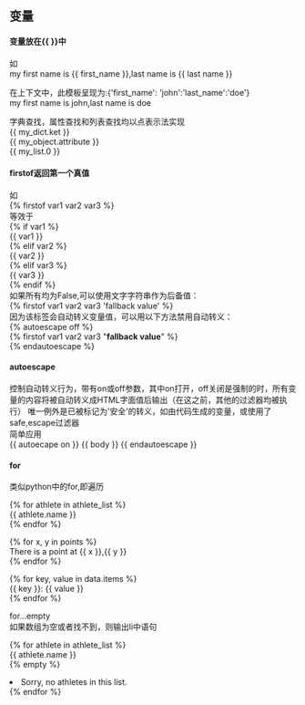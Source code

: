 ## 变量

#### 变量放在{{ }}中
如      
my first name is {{ first_name }},last name is {{ last name }}

在上下文中，此模板呈现为:{'first_name': 'john':'last_name':'doe'}   
my first name is john,last name is doe   

字典查找，属性查找和列表查找均以点表示法实现    
{{ my_dict.ket }}   
{{ my_object.attribute }}   
{{ my_list.0 }}

#### firstof返回第一个真值
如   
{% firstof var1 var2 var3 %}   
等效于   
{% if var1 %}   
    {{ var1 }}    
{% elif var2 %}   
    {{ var2 }}   
{% elif var3 %}   
    {{ var3 }}   
{% endif %}   
如果所有均为False,可以使用文字字符串作为后备值：    
{% firstof var1 var2 var3 'fallback value' %}   
因为该标签会自动转义变量值，可以用以下方法禁用自动转义：    
{% autoescape off %}   
    {% firstof var1 var2 var3 "<strong>fallback value</strong>" %}   
{% endautoescape %}   

#### autoescape    
控制自动转义行为，带有on或off参数，其中on打开，off关闭是强制的时，所有变量的内容将被自动转义成HTML字面值后输出（在这之前，其他的过滤器均被执行）
唯一例外是已被标记为'安全'的转义，如由代码生成的变量，或使用了safe,escape过滤器   
简单应用   
{{ autoecape on }}
    {{ body }}
{{ endautoescape }}

#### for    
类似python中的for,即遍历   
  
{% for athlete in athlete_list %}     
        {{ athlete.name }}    
{% endfor %}       
  
 {% for x, y in points %}   
    There is a point at {{ x }},{{ y }}   
{% endfor %}   


{% for key, value in data.items %}   
    {{ key }}: {{ value }}    
{% endfor %}  

for...empty     
如果数组为空或者找不到，则输出li中语句

{% for athlete in athlete_list %}   
    {{ athlete.name }}   
{% empty %}
  <li>Sorry, no athletes in this list.</li>    
{% endfor %}




